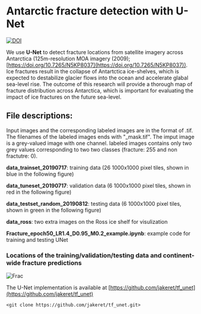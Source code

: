 # Antarctic fracture detection with U-Net
[![DOI](https://zenodo.org/badge/259829938.svg)](https://zenodo.org/badge/latestdoi/259829938)

We use **U-Net** to detect fracture locations from satellite imagery across Antarctica (125m-resolution MOA imagery (2009); [https://doi.org/10.7265/N5KP8037](https://doi.org/10.7265/N5KP8037)). Ice fractures result in the collapse of Antartctica ice-shelves, which is expected to destabilize glacier flows into the ocean and accelerate glabal sea-level rise. The outcome of this research will provide a thorough map of fracture distribution across Antarctica, which is important for evaluating the impact of ice fractures on the future sea-level.

## File descriptions:
Input images and the corresponding labeled images are in the format of .tif. The filenames of the labeled images ends with "_mask.tif". The imput image is a grey-valued image with one channel. labeled images contains only two grey values corresponding to two two classes (fracture: 255 and non fractutre: 0).

**data_trainset_20190717**: training data (26 1000x1000 pixel tiles, shown in blue in the following figure)

**data_tuneset_20190717**: validation data (6 1000x1000 pixel tiles, shown in red in the following figure)

**data_testset_random_20190812**: testing data (6 1000x1000 pixel tiles, shown in green in the following figure)

**data_ross**: two extra images on the Ross ice shelf for visulization 

**Fracture_epoch50_LR1.4_D0.95_M0.2_example.ipynb**: example code for training and testing UNet


### Locations of the training/validation/testing data and continent-wide fracture predictions
![Frac](https://github.com/chingyaolai/Antarctic-fracture-detection/blob/master/images/dataloc.PNG)


The U-Net implementation is available at [https://github.com/jakeret/tf_unet](https://github.com/jakeret/tf_unet)

`<git clone https://github.com/jakeret/tf_unet.git>`
